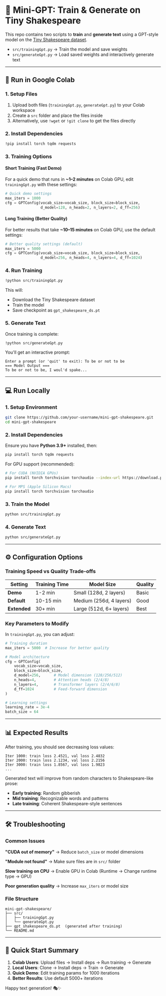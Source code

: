 # 📝 Mini-GPT: Train & Generate on Tiny Shakespeare

This repo contains two scripts to **train** and **generate text** using a GPT-style model on the [Tiny Shakespeare dataset](https://raw.githubusercontent.com/karpathy/char-rnn/master/data/tinyshakespeare/input.txt).

- `src/trainingGpt.py` → Train the model and save weights  
- `src/generateGpt.py` → Load saved weights and interactively generate text  

---

## 🚀 Run in Google Colab

### 1. Setup Files
1. Upload both files (`trainingGpt.py`, `generateGpt.py`) to your Colab workspace
2. Create a `src` folder and place the files inside
3. Alternatively, use `!wget` or `!git clone` to get the files directly

### 2. Install Dependencies
```bash
!pip install torch tqdm requests
```

### 3. Training Options

#### **Short Training (Fast Demo)**
For a quick demo that runs in **~1–2 minutes** on Colab GPU, edit `trainingGpt.py` with these settings:

```python
# Quick demo settings
max_iters = 1000
cfg = GPTConfig(vocab_size=vocab_size, block_size=block_size,
                d_model=128, n_heads=2, n_layers=2, d_ff=256)
```

#### **Long Training (Better Quality)**
For better results that take **~10–15 minutes** on Colab GPU, use the default settings:

```python
# Better quality settings (default)
max_iters = 5000
cfg = GPTConfig(vocab_size=vocab_size, block_size=block_size,
                d_model=256, n_heads=4, n_layers=4, d_ff=1024)
```

### 4. Run Training
```bash
!python src/trainingGpt.py
```

This will:
- Download the Tiny Shakespeare dataset
- Train the model
- Save checkpoint as `gpt_shakespeare_ds.pt`

### 5. Generate Text
Once training is complete:

```bash
!python src/generateGpt.py
```

You'll get an interactive prompt:
```
Enter a prompt (or 'quit' to exit): To be or not to be
=== Model Output ===
To be or not to be, I woul'd spake...
```

---

## 💻 Run Locally

### 1. Setup Environment
```bash
git clone https://github.com/your-username/mini-gpt-shakespeare.git
cd mini-gpt-shakespeare
```

### 2. Install Dependencies
Ensure you have **Python 3.9+** installed, then:

```bash
pip install torch tqdm requests
```

For GPU support (recommended):
```bash
# For CUDA (NVIDIA GPUs)
pip install torch torchvision torchaudio --index-url https://download.pytorch.org/whl/cu118

# For MPS (Apple Silicon Macs)
pip install torch torchvision torchaudio
```

### 3. Train the Model
```bash
python src/trainingGpt.py
```

### 4. Generate Text
```bash
python src/generateGpt.py
```

---

## ⚙️ Configuration Options

### Training Speed vs Quality Trade-offs

| Setting | Training Time | Model Size | Quality |
|---------|---------------|------------|---------|
| **Demo** | 1-2 min | Small (128d, 2 layers) | Basic |
| **Default** | 10-15 min | Medium (256d, 4 layers) | Good |
| **Extended** | 30+ min | Large (512d, 6+ layers) | Best |

### Key Parameters to Modify

In `trainingGpt.py`, you can adjust:

```python
# Training duration
max_iters = 5000  # Increase for better quality

# Model architecture
cfg = GPTConfig(
    vocab_size=vocab_size,
    block_size=block_size,
    d_model=256,      # Model dimension (128/256/512)
    n_heads=4,        # Attention heads (2/4/8)
    n_layers=4,       # Transformer layers (2/4/6/8)
    d_ff=1024         # Feed-forward dimension
)

# Learning settings
learning_rate = 3e-4
batch_size = 64
```

---

## 📊 Expected Results

After training, you should see decreasing loss values:
```
Iter 1000: train loss 2.4521, val loss 2.4832
Iter 2000: train loss 2.1234, val loss 2.2156
Iter 3000: train loss 1.8567, val loss 1.9823
...
```

Generated text will improve from random characters to Shakespeare-like prose:
- **Early training**: Random gibberish
- **Mid training**: Recognizable words and patterns  
- **Late training**: Coherent Shakespeare-style sentences

---

## 🛠️ Troubleshooting

### Common Issues

**"CUDA out of memory"** → Reduce `batch_size` or model dimensions

**"Module not found"** → Make sure files are in `src/` folder

**Slow training on CPU** → Enable GPU in Colab (Runtime → Change runtime type → GPU)

**Poor generation quality** → Increase `max_iters` or model size

### File Structure
```
mini-gpt-shakespeare/
├── src/
│   ├── trainingGpt.py
│   └── generateGpt.py
├── gpt_shakespeare_ds.pt  (generated after training)
└── README.md
```

---

## 🎯 Quick Start Summary

1. **Colab Users**: Upload files → Install deps → Run training → Generate
2. **Local Users**: Clone → Install deps → Train → Generate  
3. **Quick Demo**: Edit training params for 1000 iterations
4. **Better Results**: Use default 5000+ iterations

Happy text generation! 🎭✨